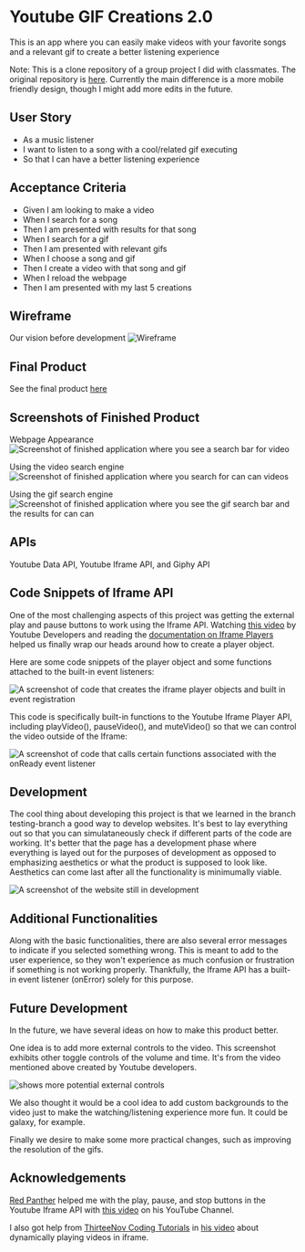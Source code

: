 # Youtube GIF Creations 2.0

This is an app where you can easily make videos with your favorite songs
and a relevant gif to create a better listening experience

Note: This is a clone repository of a group project I did with classmates. The original repository is [here](https://github.com/dltorrise/Youtube-Gif-Creations). Currently the main difference is a more mobile friendly design, though I might add more edits in the future.

## User Story

- As a music listener
- I want to listen to a song with a cool/related gif executing
- So that I can have a better listening experience

## Acceptance Criteria

- Given I am looking to make a video
- When I search for a song
- Then I am presented with results for that song
- When I search for a gif
- Then I am presented with relevant gifs
- When I choose a song and gif
- Then I create a video with that song and gif
- When I reload the webpage
- Then I am presented with my last 5 creations

## Wireframe

Our vision before development
![Wireframe](./assets/images/screenshot.png)

## Final Product

See the final product [here](https://dltorrise.github.io/Youtube-Gif-Creations-2.0/)

## Screenshots of Finished Product

Webpage Appearance
![Screenshot of finished application where you see a search bar for video](./assets/images/finished-project.png)

Using the video search engine
![Screenshot of finished application where you search for can can videos](./assets/images/finished-product-3.png)

Using the gif search engine
![Screenshot of finished application where you see the gif search bar and the results for can can](./assets/images/finished-product-2.png)

## APIs

Youtube Data API, Youtube Iframe API, and Giphy API

## Code Snippets of Iframe API

One of the most challenging aspects of this project was getting the external play and pause buttons to work using the Iframe API. Watching [this video](https://www.youtube.com/watch?v=bHQqvYy5KYo) by Youtube Developers and reading the [documentation on Iframe Players](https://developers.google.com/youtube/iframe_api_reference) helped us finally wrap our heads around how to create a player object. 

Here are some code snippets of the player object and some functions attached to the built-in event listeners:

![A screenshot of code that creates the iframe player objects and built in event registration](./assets/images/code-snippet-1.png)

This code is specifically built-in functions to the Youtube Iframe Player API, including playVideo(), pauseVideo(), and muteVideo() so that we can control the video outside of the Iframe:

![A screenshot of code that calls certain functions associated with the onReady event listener](./assets/images/code-snippet-2.png)

## Development

The cool thing about developing this project is that we learned in the branch testing-branch a good way to develop websites. It's best to lay everything out so that you can simulataneously check if different parts of the code are working. It's better that the page has a development phase where everything is layed out for the purposes of development as opposed to emphasizing aesthetics or what the product is supposed to look like. Aesthetics can come last after all the functionality is minimumally viable. 

![A screenshot of the website still in development](./assets/images/development.png)

## Additional Functionalities

Along with the basic functionalities, there are also several error messages to indicate if you selected something wrong. This is meant to add to the user experience, so they won't experience as much confusion or frustration if something is not working properly. Thankfully, the Iframe API has a built-in event listener (onError) solely for this purpose. 

## Future Development

In the future, we have several ideas on how to make this product better. 

One idea is to add more external controls to the video. This screenshot exhibits other toggle controls of the volume and time. It's from the video mentioned above created by Youtube developers.

![shows more potential external controls](./assets/images/toggles.png)

We also thought it would be a cool idea to add custom backgrounds to the video just to make the watching/listening experience more fun. It could be galaxy, for example. 

Finally we desire to make some more practical changes, such as improving the resolution of the gifs. 

## Acknowledgements

[Red Panther](https://www.youtube.com/c/redpantherio) helped me with the play, pause, and stop buttons in the Youtube Iframe API with [this video](https://www.youtube.com/watch?v=5Y-aYA6YLlg) on his YouTube Channel. 

I also got help from [ThirteeNov Coding Tutorials](https://www.youtube.com/@ThirteeNov) in [his video](https://www.youtube.com/watch?v=QkWOaqGn9Vg&t=183s) about dynamically playing videos in iframe. 
